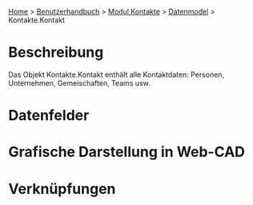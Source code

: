 <!-- TITLE: Datenmodel: Kontakte.Kontakt -->
<!-- SUBTITLE: Beschreibung vom Datenobjekt "Kontakt" im Modul "Kontakte" -->

[Home](/home) > [Benutzerhandbuch](/de/user-guide) > [Modul Kontakte](/de/modules/contacts) > [Datenmodel]() > Kontakte.Kontakt
# Beschreibung
Das Objekt Kontakte.Kontakt enthält alle Kontaktdaten: Personen, Unternehmen, Gemeischaften, Teams usw.
# Datenfelder
# Grafische Darstellung in Web-CAD
# Verknüpfungen